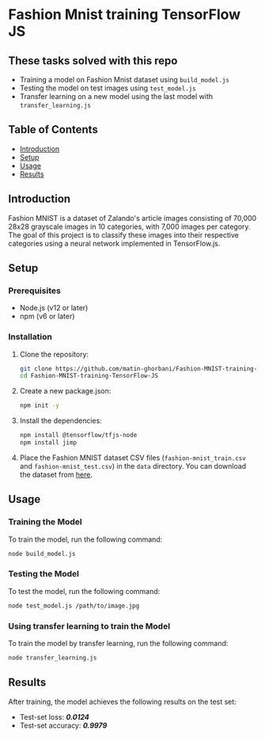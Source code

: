 # Fashion Mnist training TensorFlow JS

## These tasks solved with this repo

- Training a model on Fashion Mnist dataset using `build_model.js`
- Testing the model on test images using `test_model.js`
- Transfer learning on a new model using the last model with `transfer_learning.js`

## Table of Contents

- [Introduction](#introduction)
- [Setup](#setup)
- [Usage](#usage)
- [Results](#results)

## Introduction

Fashion MNIST is a dataset of Zalando's article images consisting of 70,000 28x28 grayscale images in 10 categories, with 7,000 images per category. The goal of this project is to classify these images into their respective categories using a neural network implemented in TensorFlow.js.

## Setup

### Prerequisites

- Node.js (v12 or later)
- npm (v6 or later)

### Installation

1. Clone the repository:

    ```bash
    git clone https://github.com/matin-ghorbani/Fashion-MNIST-training-TensorFlow-JS.git
    cd Fashion-MNIST-training-TensorFlow-JS
    ```

2. Create a new package.json:

    ```bash
    npm init -y
    ```

3. Install the dependencies:

    ```bash
    npm install @tensorflow/tfjs-node
    npm install jimp
    ```

4. Place the Fashion MNIST dataset CSV files (`fashion-mnist_train.csv` and `fashion-mnist_test.csv`) in the `data` directory. You can download the dataset from [here](https://dax-cdn.cdn.appdomain.cloud/dax-fashion-mnist/1.0.2/fashion-mnist.tar.gz).

## Usage

### Training the Model

To train the model, run the following command:

```bash
node build_model.js
```

### Testing the Model

To test the model, run the following command:

```bash
node test_model.js /path/to/image.jpg
```

### Using transfer learning to train the Model

To train the model by transfer learning, run the following command:

```bash
node transfer_learning.js
```

## Results

After training, the model achieves the following results on the test set:

- Test-set loss: ***0.0124***
- Test-set accuracy: ***0.9979***
